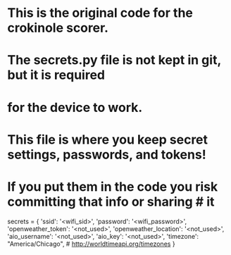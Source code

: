 # This is the original code for the crokinole scorer.  
#
# The secrets.py file is not kept in git, but it is required 
# for the device to work.
#
# This file is where you keep secret settings, passwords, and tokens!
# If you put them in the code you risk committing that info or sharing # it

secrets = {
    'ssid': '<wifi_sid>',
    'password': '<wifi_password>',
    'openweather_token': '<not_used>',
    'openweather_location': '<not_used>',
    'aio_username': '<not_used>',
    'aio_key': '<not_used>',
    'timezone': "America/Chicago",  # http://worldtimeapi.org/timezones
}
